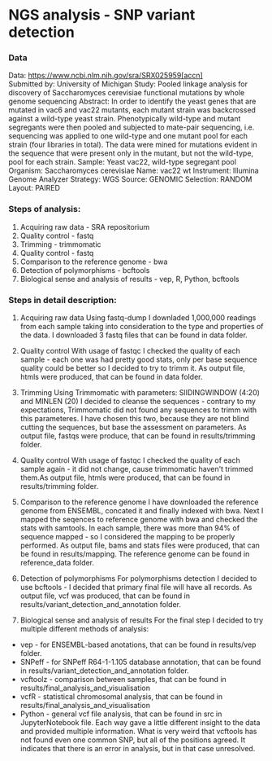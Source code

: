# NGS analysis - SNP variant detection

### Data
Data: https://www.ncbi.nlm.nih.gov/sra/SRX025959[accn] <br>
Submitted by: University of Michigan
Study: Pooled linkage analysis for discovery of Saccharomyces cerevisiae functional mutations by whole genome sequencing
Abstract:
In order to identify the yeast genes that are mutated in vac6 and vac22 mutants, each mutant strain was backcrossed against a wild-type yeast strain. Phenotypically wild-type and mutant segregants were then pooled and subjected to mate-pair sequencing, i.e. sequencing was applied to one wild-type and one mutant pool for each strain (four libraries in total). The data were mined for mutations evident in the sequence that were present only in the mutant, but not the wild-type, pool for each strain.
Sample: Yeast vac22, wild-type segregant pool
Organism: Saccharomyces cerevisiae
Name: vac22 wt
Instrument: Illumina Genome Analyzer
Strategy: WGS
Source: GENOMIC
Selection: RANDOM
Layout: PAIRED

### Steps of analysis:
1. Acquiring raw data - SRA repositorium
2. Quality control - fastq
3. Trimming - trimmomatic
4. Quality control - fastq
5. Comparison to the reference genome - bwa
6. Detection of polymorphisms - bcftools
7. Biological sense and analysis of results - vep, R, Python, bcftools

### Steps in detail description:
1. Acquiring raw data 
Using fastq-dump I downladed 1,000,000 readings from each sample taking into consideration to the type and properties of the data. I downloaded 3 fastq files that can be found in data folder.

2. Quality control
With usage of fastqc I checked the quality of each sample - each one was had pretty good stats, only per base sequence quality could be better so I decided to try to trimm it. As output file, htmls were produced, that can be found in data folder.

3. Trimming
Using Trimmomatic with parameters: SlIDINGWINDOW (4:20) and MINLEN (20) I decided to cleanse the sequences - contrary to my expectations, Trimmomatic did not found any sequences to trimm with this parameteres. I have chosen this two, because they are not blind cutting the sequences, but base the assessment on parameters. As output file, fastqs were produce, that can be found in results/trimming folder.

4. Quality control
With usage of fastqc I checked the quality of each sample again - it did not change, cause trimmomatic haven't trimmed them.As output file, htmls were produced, that can be found in results/trimming folder.

5. Comparison to the reference genome
I have downloaded the reference genome from ENSEMBL, concated it and finally indexed with bwa. Next I mapped the seqences to reference genome with bwa and checked the stats with samtools. In each sample, there was more than 94% of sequence mapped - so I considered the mapping to be properly performed. As output file, bams and stats files were produced, that can be found in results/mapping. The reference genome can be found in reference_data folder.

6. Detection of polymorphisms
For polymorphisms detection I decided to use bcftools - I decided that primary final file will have all records. As output file, vcf was produced, that can be found in results/variant_detection_and_annotation folder.

7. Biological sense and analysis of results
For the final step I decided to try multiple different methods of analysis:
* vep - for ENSEMBL-based anotations, that can be found in results/vep folder.
* SNPeff - for SNPeff R64-1-1.105 database annotation, that can be found in results/variant_detection_and_annotation folder.
* vcftoolz - comparison between samples, that can be found in  results/final_analysis_and_visualisation
* vcfR - statistical chromosomal analysis,  that can be found in  results/final_analysis_and_visualisation
* Python - general vcf file analysis,  that can be found in src in JupyterNotebook file.
Each way gave a little different insight to the data and provided multiple information.
What is very weird that vcftools has not found even one common SNP, but all of the positions agreed. It indicates that there is an error in analysis, but in that case unresolved.

